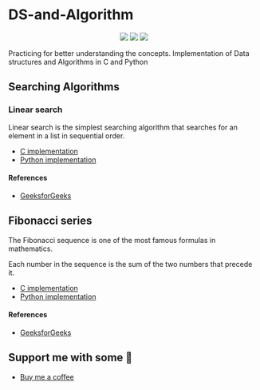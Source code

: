 # DS-and-Algorithm

<p align="center">
<img src="https://img.shields.io/badge/license-MIT-blue.svg">
<img src="https://img.shields.io/badge/Made with-C-green.svg">
<img src="https://img.shields.io/badge/Made with-Python-green.svg">
</p> 

Practicing for better understanding the concepts. 
Implementation of Data structures and Algorithms in C and Python

## Searching Algorithms 
### Linear search 
Linear search is the simplest searching algorithm that searches for an element in a list in sequential order. 

* [C implementation](https://github.com/gowtham758550/DS-and-Algorithm/blob/main/C/linear_search.c)
* [Python implementation](https://github.com/gowtham758550/DS-and-Algorithm/blob/main/Python/linear_search.py)

#### References 
* [GeeksforGeeks](https://www.geeksforgeeks.org/linear-search/) 

## Fibonacci series
The Fibonacci sequence is one of the most famous formulas in mathematics.

Each number in the sequence is the sum of the two numbers that precede it.

* [C implementation](https://github.com/gowtham758550/DS-and-Algorithm/blob/main/C/fibonacci.c)
* [Python implementation](https://github.com/gowtham758550/DS-and-Algorithm/blob/main/Python/fibonacci.py)

#### References 
* [GeeksforGeeks](https://www.geeksforgeeks.org/program-for-nth-fibonacci-number/) 

## Support me with some 💸
* [Buy me a coffee](https://www.buymeacoffee.com/gowtham758550) 

